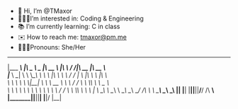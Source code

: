 - 👋 Hi, I’m @TMaxor
- 👩🏼‍💻I’m interested in: Coding & Engineering
- 📚 I’m currently learning: C in class
- ✉️ How to reach me: tmaxor@pm.me
- 🙋🏼‍♀️Pronouns: She/Her

 _________        _____ ______   ________     ___    ___ ________  ________     
|\___   ___\     |\   _ \  _   \|\   __  \   |\  \  /  /|\   __  \|\   __  \    
\|___ \  \_|     \ \  \\\__\ \  \ \  \|\  \  \ \  \/  / | \  \|\  \ \  \|\  \   
     \ \  \       \ \  \\|__| \  \ \   __  \  \ \    / / \ \  \\\  \ \   _  _\  
      \ \  \       \ \  \    \ \  \ \  \ \  \  /     \/   \ \  \\\  \ \  \\  \| 
       \ \__\       \ \__\    \ \__\ \__\ \__\/  /\   \    \ \_______\ \__\\ _\ 
        \|__|        \|__|     \|__|\|__|\|__/__/ /\ __\    \|_______|\|__|\|__|
                                             |__|/ \|__|                        
                                                                                
                                                                                
<!---
TMaxor/TMaxor is a ✨ special ✨ repository because its `README.md` (this file) appears on your GitHub profile.
You can click the Preview link to take a look at your changes.
--->
